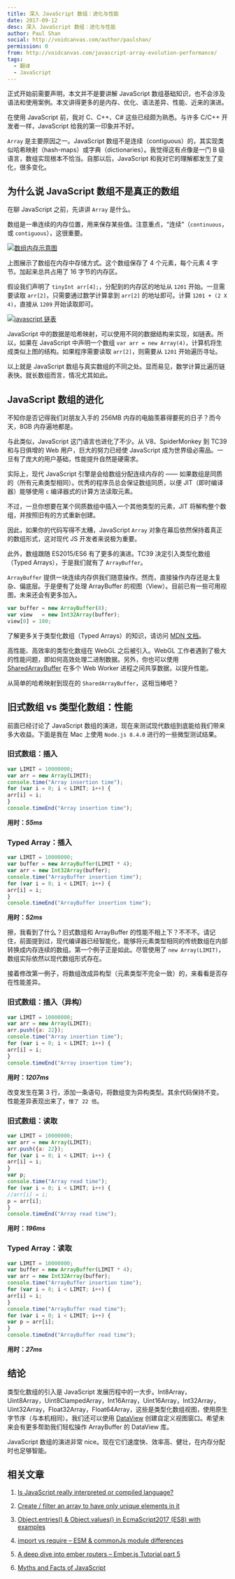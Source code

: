```yaml
---
title: 深入 JavaScript 数组：进化与性能
date: 2017-09-12
desc: 深入 JavaScript 数组：进化与性能
author: Paul Shan
social: http://voidcanvas.com/author/paulshan/
permission: 0
from: http://voidcanvas.com/javascript-array-evolution-performance/
tags: 
  - 翻译
  - JavaScript
---
```


正式开始前需要声明，本文并不是要讲解 JavaScript 数组基础知识，也不会涉及语法和使用案例。本文讲得更多的是内存、优化、语法差异、性能、近来的演进。

在使用 JavaScript 前，我对 C、C++、C# 这些已经颇为熟悉。与许多 C/C++ 开发者一样，JavaScript 给我的第一印象并不好。

`Array` 是主要原因之一。JavaScript 数组不是连续（contiguous）的，其实现类似哈希映射（hash-maps）或字典（dictionaries）。我觉得这有点像是一门 B 级语言，数组实现根本不恰当。自那以后，JavaScript 和我对它的理解都发生了变化，很多变化。

## 为什么说 JavaScript 数组不是真正的数组

在聊 JavaScript 之前，先讲讲 `Array` 是什么。

数组是一串连续的内存位置，用来保存某些值。注意重点，“连续”（`continuous`，或 `contiguous`），这很重要。

[![数组内存示意图](http://p0.qhimg.com/t013e8a7ea0ed65a53e.png)](http://p0.qhimg.com/t013e8a7ea0ed65a53e.png)

上图展示了数组在内存中存储方式。这个数组保存了 4 个元素，每个元素 4 字节。加起来总共占用了 16 字节的内存区。

假设我们声明了 `tinyInt arr[4];`，分配到的内存区的地址从 `1201` 开始。一旦需要读取 `arr[2]`，只需要通过数学计算拿到 `arr[2]` 的地址即可。计算 `1201 + (2 X 4)`，直接从 `1209` 开始读取即可。

[![javascript 链表](http://p0.qhimg.com/t0108bfb507aa331fad.png)](http://res.cloudinary.com/dqubepfgb/image/upload/v1504384650/old-array-js_o8ufwz.png)

JavaScript 中的数据是哈希映射，可以使用不同的数据结构来实现，如链表。所以，如果在 JavaScript 中声明一个数组 `var arr = new Array(4)`，计算机将生成类似上图的结构。如果程序需要读取 `arr[2]`，则需要从 `1201` 开始遍历寻址。

以上就是 JavaScript 数组与真实数组的不同之处。显而易见，数学计算比遍历链表快。就长数组而言，情况尤其如此。

## JavaScript 数组的进化

不知你是否记得我们对朋友入手的 256MB 内存的电脑羡慕得要死的日子？而今天，8GB 内存遍地都是。

与此类似，JavaScript 这门语言也进化了不少。从 V8、SpiderMonkey 到 TC39 和与日俱增的 Web 用户，巨大的努力已经使 JavaScript 成为世界级必需品。一旦有了庞大的用户基础，性能提升自然是硬需求。

实际上，现代 JavaScript 引擎是会给数组分配连续内存的 —— 如果数组是同质的（所有元素类型相同）。优秀的程序员总会保证数组同质，以便 JIT（即时编译器）能够使用 `c` 编译器式的计算方法读取元素。

不过，一旦你想要在某个同质数组中插入一个其他类型的元素，JIT 将解构整个数组，并按照旧有的方式重新创建。

因此，如果你的代码写得不太糟，JavaScript `Array` 对象在幕后依然保持着真正的数组形式，这对现代 JS 开发者来说极为重要。

此外，数组跟随 ES2015/ES6 有了更多的演进。TC39 决定引入类型化数组（Typed Arrays），于是我们就有了 `ArrayBuffer`。

`ArrayBuffer`  提供一块连续内存供我们随意操作。然而，直接操作内存还是太复杂、偏底层。于是便有了处理 ArrayBuffer 的视图（View）。目前已有一些可用视图，未来还会有更多加入。

```javascript
var buffer = new ArrayBuffer(8);
var view   = new Int32Array(buffer);
view[0] = 100;
```

了解更多关于类型化数组（Typed Arrays）的知识，请访问 [MDN 文档](https://developer.mozilla.org/en-US/docs/Web/JavaScript/Typed_arrays)。

高性能、高效率的类型化数组在 WebGL 之后被引入。WebGL 工作者遇到了极大的性能问题，即如何高效处理二进制数据。另外，你也可以使用 [SharedArrayBuffer](https://developer.mozilla.org/en-US/docs/Web/JavaScript/Reference/Global_Objects/SharedArrayBuffer) 在多个 Web Worker 进程之间共享数据，以提升性能。

从简单的哈希映射到现在的 `SharedArrayBuffer`，这相当棒吧？

## 旧式数组 vs 类型化数组：性能

前面已经讨论了 JavaScript 数组的演进，现在来测试现代数组到底能给我们带来多大收益。下面是我在 Mac 上使用 `Node.js 8.4.0` 进行的一些微型测试结果。

### 旧式数组：插入

```javascript
var LIMIT = 10000000;
var arr = new Array(LIMIT);
console.time("Array insertion time");
for (var i = 0; i < LIMIT; i++) {
arr[i] = i;
}
console.timeEnd("Array insertion time");
```

**用时：_55ms_**

### Typed Array：插入

```javascript
var LIMIT = 10000000;
var buffer = new ArrayBuffer(LIMIT * 4);
var arr = new Int32Array(buffer);
console.time("ArrayBuffer insertion time");
for (var i = 0; i < LIMIT; i++) {
arr[i] = i;
}
console.timeEnd("ArrayBuffer insertion time");
```

**用时：_52ms_**

擦，我看到了什么？旧式数组和 ArrayBuffer 的性能不相上下？不不不。请记住，前面提到过，现代编译器已经智能化，能够将元素类型相同的传统数组在内部转换成内存连续的数组。第一个例子正是如此。尽管使用了 `new Array(LIMIT)`，数组实际依然以现代数组形式存在。

接着修改第一例子，将数组改成异构型（元素类型不完全一致）的，来看看是否存在性能差异。

### 旧式数组：插入（异构）

```javascript
var LIMIT = 10000000;
var arr = new Array(LIMIT);
arr.push({a: 22});
console.time("Array insertion time");
for (var i = 0; i < LIMIT; i++) {
arr[i] = i;
}
console.timeEnd("Array insertion time");
```

**用时：_1207ms_**

改变发生在第 3 行，添加一条语句，将数组变为异构类型。其余代码保持不变。性能差异表现出来了，`慢了 22 倍`。

### 旧式数组：读取

```javascript
var LIMIT = 10000000;
var arr = new Array(LIMIT);
arr.push({a: 22});
for (var i = 0; i < LIMIT; i++) {
arr[i] = i;
}
var p;
console.time("Array read time");
for (var i = 0; i < LIMIT; i++) {
//arr[i] = i;
p = arr[i];
}
console.timeEnd("Array read time");
```

**用时：_196ms_**

### Typed Array：读取

```javascript
var LIMIT = 10000000;
var buffer = new ArrayBuffer(LIMIT * 4);
var arr = new Int32Array(buffer);
console.time("ArrayBuffer insertion time");
for (var i = 0; i < LIMIT; i++) {
arr[i] = i;
}
console.time("ArrayBuffer read time");
for (var i = 0; i < LIMIT; i++) {
var p = arr[i];
}
console.timeEnd("ArrayBuffer read time");
```

**用时：_27ms_**

## 结论


类型化数组的引入是 JavaScript 发展历程中的一大步。Int8Array，Uint8Array，Uint8ClampedArray，Int16Array，Uint16Array，Int32Array，Uint32Array，Float32Array，Float64Array，这些是类型化数组视图，使用原生字节序（与本机相同）。我们还可以使用 [DataView](https://developer.mozilla.org/en-US/docs/Web/JavaScript/Reference/Global_Objects/DataView) 创建自定义视图窗口。希望未来会有更多帮助我们轻松操作 ArrayBuffer 的 DataView 库。

JavaScript 数组的演进非常 nice。现在它们速度快、效率高、健壮，在内存分配时也足够智能。

## 相关文章

1.  [Is JavaScript really interpreted or compiled language?](http://voidcanvas.com/is-javascript-really-interpreted-or-compiled-language/ "Is JavaScript really interpreted or compiled language?") 

2.  [Create / filter an array to have only unique elements in it](http://voidcanvas.com/create-filter-an-array-to-have-only-unique-elements-in-it/ "Create / filter an array to have only unique elements in it") 

3.  [Object.entries() & Object.values() in EcmaScript2017 (ES8) with examples](http://voidcanvas.com/object-entries-object-values-ecmascript2017-es8-examples/ "Object.entries() & Object.values() in EcmaScript2017 (ES8) with examples") 

4.  [import vs require – ESM & commonJs module differences](http://voidcanvas.com/import-vs-require/ "import vs require – ESM & commonJs module differences")

5.  [A deep dive into ember routers – Ember.js Tutorial part 5](http://voidcanvas.com/deep-dive-ember-routers-ember-js-tutorial-part-5/ "A deep dive into ember routers – Ember.js Tutorial part 5") 

6.  [Myths and Facts of JavaScript](http://voidcanvas.com/myths-facts-javascript/ "Myths and Facts of JavaScript")
